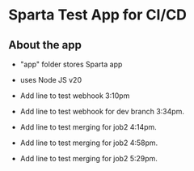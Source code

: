 # Sparta Test App for CI/CD

## About the app

- "app" folder stores Sparta app
- uses Node JS v20

- Add line to test webhook 3:10pm
- Add line to test webhook for dev branch 3:34pm.
- Add line to test merging for job2 4:14pm.
- Add line to test merging for job2 4:58pm.
- Add line to test merging for job2 5:29pm.
